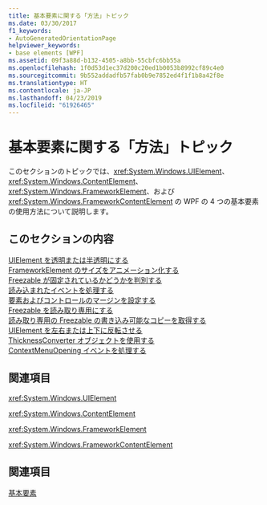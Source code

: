 ```yaml
---
title: 基本要素に関する「方法」トピック
ms.date: 03/30/2017
f1_keywords:
- AutoGeneratedOrientationPage
helpviewer_keywords:
- base elements [WPF]
ms.assetid: 09f3a88d-b132-4505-a8bb-55cbfc6bb55a
ms.openlocfilehash: 1f0d53d1ec37d200c20ed1b0053b8992cf89c4e0
ms.sourcegitcommit: 9b552addadfb57fab0b9e7852ed4f1f1b8a42f8e
ms.translationtype: HT
ms.contentlocale: ja-JP
ms.lasthandoff: 04/23/2019
ms.locfileid: "61926465"
---
```

# <a name="base-elements-how-to-topics"></a>基本要素に関する「方法」トピック
このセクションのトピックでは、<xref:System.Windows.UIElement>、<xref:System.Windows.ContentElement>、<xref:System.Windows.FrameworkElement>、および <xref:System.Windows.FrameworkContentElement> の WPF の 4 つの基本要素の使用方法について説明します。  
  
## <a name="in-this-section"></a>このセクションの内容  
 [UIElement を透明または半透明にする](how-to-make-a-uielement-transparent-or-semi-transparent.md)  
 [FrameworkElement のサイズをアニメーション化する](how-to-animate-the-size-of-a-frameworkelement.md)  
 [Freezable が固定されているかどうかを判別する](how-to-determine-whether-a-freezable-is-frozen.md)  
 [読み込まれたイベントを処理する](how-to-handle-a-loaded-event.md)  
 [要素およびコントロールのマージンを設定する](how-to-set-margins-of-elements-and-controls.md)  
 [Freezable を読み取り専用にする](how-to-make-a-freezable-read-only.md)  
 [読み取り専用の Freezable の書き込み可能なコピーを取得する](how-to-obtain-a-writable-copy-of-a-read-only-freezable.md)  
 [UIElement を左右または上下に反転させる](how-to-flip-a-uielement-horizontally-or-vertically.md)  
 [ThicknessConverter オブジェクトを使用する](how-to-use-a-thicknessconverter-object.md)  
 [ContextMenuOpening イベントを処理する](how-to-handle-the-contextmenuopening-event.md)  
  
## <a name="reference"></a>関連項目  
 <xref:System.Windows.UIElement>  
  
 <xref:System.Windows.ContentElement>  
  
 <xref:System.Windows.FrameworkElement>  
  
 <xref:System.Windows.FrameworkContentElement>  
  
## <a name="related-sections"></a>関連項目  
 [基本要素](base-elements.md)
